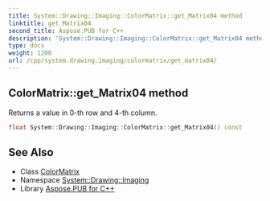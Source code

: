 ```yaml
---
title: System::Drawing::Imaging::ColorMatrix::get_Matrix04 method
linktitle: get_Matrix04
second_title: Aspose.PUB for C++
description: 'System::Drawing::Imaging::ColorMatrix::get_Matrix04 method. Returns a value in 0-th row and 4-th column in C++.'
type: docs
weight: 1200
url: /cpp/system.drawing.imaging/colormatrix/get_matrix04/
---
```

## ColorMatrix::get_Matrix04 method


Returns a value in 0-th row and 4-th column.

```cpp
float System::Drawing::Imaging::ColorMatrix::get_Matrix04() const
```

## See Also

* Class [ColorMatrix](../)
* Namespace [System::Drawing::Imaging](../../)
* Library [Aspose.PUB for C++](../../../)
